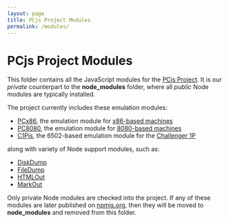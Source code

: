 ```yaml
---
layout: page
title: PCjs Project Modules
permalink: /modules/
---
```


PCjs Project Modules
===

This folder contains all the JavaScript modules for the [PCjs Project](https://github.com/jeffpar/pcjs).
It is our *private* counterpart to the **node_modules** folder, where all *public* Node modules are typically installed.

The project currently includes these emulation modules:

* [PCx86](pcx86/), the emulation module for [x86-based machines](/devices/pcx86/)
* [PC8080](pc8080/), the emulation module for [8080-based machines](/devices/pc8080/) 
* [C1Pjs](c1pjs/), the 6502-based emulation module for the [Challenger 1P](/devices/c1p/)

along with variety of Node support modules, such as:

* [DiskDump](diskdump/)
* [FileDump](filedump/)
* [HTMLOut](htmlout/)
* [MarkOut](markout/)

Only private Node modules are checked into the project.  If any of these modules are later published on
[npmjs.org](http://npmjs.org), then they will be moved to **node_modules** and removed from this folder.
